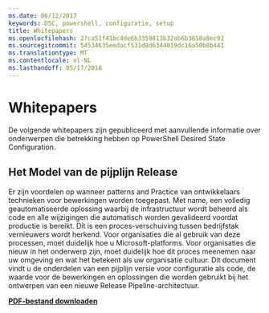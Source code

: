```yaml
---
ms.date: 06/12/2017
keywords: DSC, powershell, configuratie, setup
title: Whitepapers
ms.openlocfilehash: 27ca51f41bc4de6b3359813b32ab6b3850a8ec92
ms.sourcegitcommit: 54534635eedacf531d8d6344019dc16a50b8b441
ms.translationtype: MT
ms.contentlocale: nl-NL
ms.lasthandoff: 05/17/2018
---
```

# <a name="whitepapers"></a>Whitepapers

De volgende whitepapers zijn gepubliceerd met aanvullende informatie over onderwerpen die betrekking hebben op PowerShell Desired State Configuration.

## <a name="the-release-pipeline-model"></a>Het Model van de pijplijn Release
Er zijn voordelen op wanneer patterns and Practice van ontwikkelaars technieken voor bewerkingen worden toegepast. Met name, een volledig geautomatiseerde oplossing waarbij de infrastructuur wordt beheerd als code en alle wijzigingen die automatisch worden gevalideerd voordat productie is bereikt. Dit is een proces-verschuiving tussen bedrijfstak vernieuwers wordt herkend. Voor organisaties die al gebruik van deze processen, moet duidelijk hoe u Microsoft-platforms. Voor organisaties die nieuw in het onderwerp zijn, moet duidelijk hoe dit proces meenemen naar uw omgeving en wat het betekent als uw organisatie cultuur. Dit document vindt u de onderdelen van een pijplijn versie voor configuratie als code, de waarde voor de bewerkingen en oplossingen die worden gebruikt bij het ontwerpen van een nieuwe Release Pipeline-architectuur.

**[PDF-bestand downloaden](http://aka.ms/thereleasepipelinemodelpdf)**